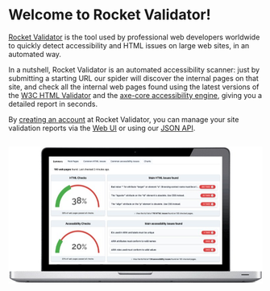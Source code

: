 # Welcome to Rocket Validator!

<a href="https://rocketvalidator.com" target="_blank">Rocket Validator</a> is the tool used by professional web developers worldwide to quickly detect accessibility and HTML issues on large web sites, in an automated way.

In a nutshell, Rocket Validator is an automated accessibility scanner: just by submitting a starting URL our spider will discover the internal pages on that site, and check all the internal web pages found using the latest versions of the <a href="https://github.com/validator/validator" target="_blank">W3C HTML Validator</a> and the <a href="https://www.deque.com/axe/" target="_blank">axe-core accessibility engine</a>, giving you a detailed report in seconds.

By <a href="https://rocketvalidator.com/registration/new" target="_blank">creating an account</a> at Rocket Validator, you can manage your site validation reports via the <a href="/quick-start">Web UI</a> or using our <a href="/api">JSON API</a>.

<a href="https://rocketvalidator.com" target="_blank"><img src="img/rocket-front.jpg" alt="Rocket Validator Screenshot" class="noborder" style="margin-top: 15px;"></a>